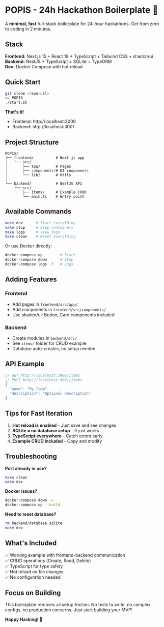 # POPIS - 24h Hackathon Boilerplate 🚀

A **minimal, fast** full-stack boilerplate for 24-hour hackathons. Get from zero to coding in 2 minutes.

## Stack

**Frontend:** Next.js 15 + React 19 + TypeScript + Tailwind CSS + shadcn/ui  
**Backend:** NestJS + TypeScript + SQLite + TypeORM  
**Dev:** Docker Compose with hot reload

## Quick Start

```bash
git clone <repo-url>
cd POPIS
./start.sh
```

**That's it!** 

- Frontend: http://localhost:3000
- Backend: http://localhost:3001

## Project Structure

```
POPIS/
├── frontend/          # Next.js app
│   └── src/
│       ├── app/       # Pages
│       ├── components/# UI components
│       └── lib/       # Utils
│
└── backend/           # NestJS API
    └── src/
        ├── items/     # Example CRUD
        └── main.ts    # Entry point
```

## Available Commands

```bash
make dev      # Start everything
make stop     # Stop containers
make logs     # View logs
make clean    # Reset everything
```

Or use Docker directly:
```bash
docker-compose up        # Start
docker-compose down      # Stop
docker-compose logs -f   # Logs
```

## Adding Features

### Frontend
- Add pages in `frontend/src/app/`
- Add components in `frontend/src/components/`
- Use shadcn/ui: Button, Card components included

### Backend
- Create modules in `backend/src/`
- See `items/` folder for CRUD example
- Database auto-creates, no setup needed

## API Example

```typescript
// GET http://localhost:3001/items
// POST http://localhost:3001/items
{
  "name": "My Item",
  "description": "Optional description"
}
```

## Tips for Fast Iteration

1. **Hot reload is enabled** - Just save and see changes
2. **SQLite = no database setup** - It just works
3. **TypeScript everywhere** - Catch errors early
4. **Example CRUD included** - Copy and modify

## Troubleshooting

**Port already in use?**
```bash
make clean
make dev
```

**Docker issues?**
```bash
docker-compose down -v
docker-compose up --build
```

**Need to reset database?**
```bash
rm backend/database.sqlite
make dev
```

## What's Included

✅ Working example with frontend-backend communication  
✅ CRUD operations (Create, Read, Delete)  
✅ TypeScript for type safety  
✅ Hot reload on file changes  
✅ No configuration needed  

## Focus on Building

This boilerplate removes all setup friction. No tests to write, no complex configs, no production concerns. Just start building your MVP!

**Happy Hacking! 🎉**